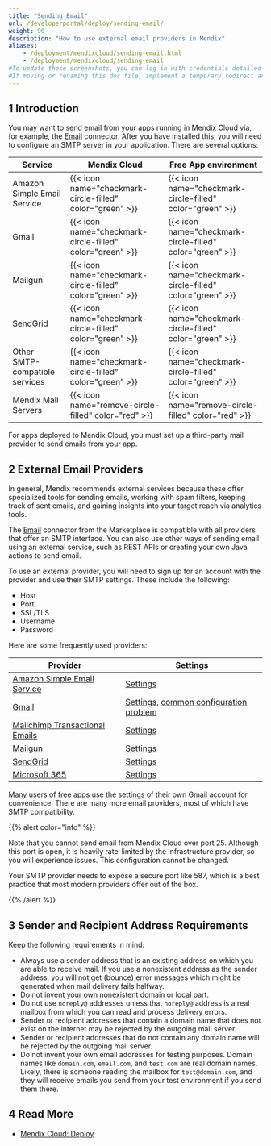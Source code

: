 ```yaml
---
title: "Sending Email"
url: /developerportal/deploy/sending-email/
weight: 90
description: "How to use external email providers in Mendix"
aliases:
    - /deployment/mendixcloud/sending-email.html
    - /deployment/mendixcloud/sending-email
#To update these screenshots, you can log in with credentials detailed in How to Update Screenshots Using Team Apps.
#If moving or renaming this doc file, implement a temporary redirect and let the respective team know they should update the URL in the product. See Mapping to Products for more details.
---
```


## 1 Introduction

You may want to send email from your apps running in Mendix Cloud via, for example, the [Email](/appstore/modules/email-connector/) connector. After you have installed this, you will need to configure an SMTP server in your application. There are several options:

| Service                        | Mendix Cloud                                              | Free App environment |
| ------------------------------ | --------------------------------------------------------- | -------------------- |
| Amazon Simple Email Service    | {{< icon name="checkmark-circle-filled" color="green" >}} | {{< icon name="checkmark-circle-filled" color="green" >}} |
| Gmail                          | {{< icon name="checkmark-circle-filled" color="green" >}} | {{< icon name="checkmark-circle-filled" color="green" >}} |
| Mailgun                        | {{< icon name="checkmark-circle-filled" color="green" >}} | {{< icon name="checkmark-circle-filled" color="green" >}} |
| SendGrid                       | {{< icon name="checkmark-circle-filled" color="green" >}} | {{< icon name="checkmark-circle-filled" color="green" >}} |
| Other SMTP-compatible services | {{< icon name="checkmark-circle-filled" color="green" >}} | {{< icon name="checkmark-circle-filled" color="green" >}} |
| Mendix Mail Servers            | {{< icon name="remove-circle-filled" color="red" >}}      | {{< icon name="remove-circle-filled" color="red" >}}      |

For apps deployed to Mendix Cloud, you must set up a third-party mail provider to send emails from your app.

## 2 External Email Providers

In general, Mendix recommends external services because these offer specialized tools for sending emails, working with spam filters, keeping track of sent emails, and gaining insights into your target reach via analytics tools.

The [Email](/appstore/modules/email-connector/) connector from the Marketplace is compatible with all providers that offer an SMTP interface. You can also use other ways of sending email using an external service, such as REST APIs or creating your own Java actions to send email.

To use an external provider, you will need to sign up for an account with the provider and use their SMTP settings. These include the following:

* Host
* Port
* SSL/TLS
* Username
* Password

Here are some frequently used providers:

|Provider|Settings|
|---|---|
|[Amazon Simple Email Service](https://aws.amazon.com/ses/)|[Settings](https://docs.aws.amazon.com/ses/latest/DeveloperGuide/smtp-connect.html)|
|[Gmail](https://mail.google.com/)|[Settings](https://support.google.com/a/answer/176600?hl=en), [common configuration problem](https://stackoverflow.com/questions/20337040/gmail-smtp-debug-error-please-log-in-via-your-web-browser)|
|[Mailchimp Transactional Emails](https://mailchimp.com/features/transactional-email/)|[Settings](https://mailchimp.com/developer/transactional/docs/fundamentals/)|
|[Mailgun](https://mailgun.com/)|[Settings](https://documentation.mailgun.com/en/latest/quickstart-sending.html#send-with-smtp-or-api)|
|[SendGrid](https://sendgrid.com/)|[Settings](https://sendgrid.com/docs/ui/account-and-settings/mail/)|
|[Microsoft 365](https://www.office.com/)|[Settings](https://docs.microsoft.com/en-us/exchange/mail-flow-best-practices/how-to-set-up-a-multifunction-device-or-application-to-send-email-using-microsoft-365-or-office-365)|

Many users of free apps use the settings of their own Gmail account for convenience. There are many more email providers, most of which have SMTP compatibility.

{{% alert color="info" %}}

Note that you cannot send email from Mendix Cloud over port 25. Although this port is open, it is heavily rate-limited by the infrastructure provider, so you will experience issues. This configuration cannot be changed.

Your SMTP provider needs to expose a secure port like 587, which is a best practice that most modern providers offer out of the box.

{{% /alert %}}

## 3 Sender and Recipient Address Requirements

Keep the following requirements in mind:

* Always use a sender address that is an existing address on which you are able to receive mail. If you use a nonexistent address as the sender address, you will not get (bounce) error messages which might be generated when mail delivery fails halfway.
* Do not invent your own nonexistent domain or local part.
* Do not use `noreply@` addresses unless that `noreply@` address is a real mailbox from which you can read and process delivery errors.
* Sender or recipient addresses that contain a domain name that does not exist on the internet may be rejected by the outgoing mail server.
* Sender or recipient addresses that do not contain any domain name will be rejected by the outgoing mail server.
* Do not invent your own email addresses for testing purposes. Domain names like `domain.com`, `email.com`, and `test.com` are real domain names. Likely, there is someone reading the mailbox for `test@domain.com`, and they will receive emails you send from your test environment if you send them there.

## 4 Read More

* [Mendix Cloud: Deploy](/developerportal/deploy/mendix-cloud-deploy/)
